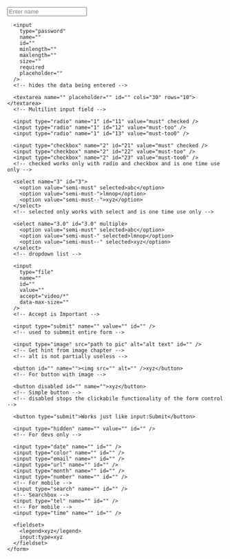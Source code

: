 <!DOCTYPE html>
<html lang="en">
  <head>
    <meta charset="UTF-8" />
    <meta name="viewport" content="width=device-width, initial-scale=1.0" />
    <title>Forms Practise</title>
  </head>
  <body>
    <form action="post">
      <input
        type="text"
        name=""
        placeholder="Enter name"
        id=""
        maxlength=""
        minlength=""
        size=""
        value=""
        required
      />
      <!-- required works with form controls that dont give options to choose from -->
      <!-- name = pehchan of form control -->
      <!-- value = variable for data that is to be sent to server -->
      <!-- placeholder shows text until user clicks in the form control -->
      <!-- id = unique way to identify elements -->

      <input
        type="password"
        name=""
        id=""
        minlength=""
        maxlength=""
        size=""
        required
        placeholder=""
      />
      <!-- hides the data being entered -->

      <textarea name="" placeholder="" id="" cols="30" rows="10"></textarea>
      <!-- Multilint input field -->

      <input type="radio" name="1" id="11" value="must" checked />
      <input type="radio" name="1" id="12" value="must-too" />
      <input type="radio" name="1" id="13" value="must-too0" />

      <input type="checkbox" name="2" id="21" value="must" checked />
      <input type="checkbox" name="2" id="22" value="must-too" />
      <input type="checkbox" name="2" id="23" value="must-too0" />
      <!-- checked works only with radio and checkbox and is one time use only -->

      <select name="3" id="3">
        <option value="semi-must" selected>abc</option>
        <option value="semi-must-">lmnop</option>
        <option value="semi-must--">xyz</option>
      </select>
      <!-- selected only works with select and is one time use only -->

      <select name="3.0" id="3.0" multiple>
        <option value="semi-must" selected>abc</option>
        <option value="semi-must-" selected>lmnop</option>
        <option value="semi-must--" selected>xyz</option>
      </select>
      <!-- dropdown list -->

      <input
        type="file"
        name=""
        id=""
        value=""
        accept="video/*"
        data-max-size=""
      />
      <!-- Accept is Important -->

      <input type="submit" name="" value="" id="" />
      <!-- used to submmit entire form -->

      <input type="image" src="path to pic" alt="alt text" id="" />
      <!-- Get hint from image chapter -->
      <!-- alt is not partially useless -->

      <button id="" name=""><img src="" alt="" />xyz</button>
      <!-- For button with image -->

      <button disabled id="" name="">xyz</button>
      <!-- Simple button -->
      <!-- disabled stops the clickabile functionality of the form control -->

      <button type="submit">Works just like input:Submit</button>

      <input type="hidden" name="" value="" id="" />
      <!-- For devs only -->

      <input type="date" name="" id="" />
      <input type="color" name="" id="" />
      <input type="email" name="" id="" />
      <input type="url" name="" id="" />
      <input type="month" name="" id="" />
      <input type="number" name="" id="" />
      <!-- For mobile -->
      <input type="search" name="" id="" />
      <!-- Searchbox -->
      <input type="tel" name="" id="" />
      <!-- For mobile -->
      <input type="time" name="" id="" />

      <fieldset>
        <legend>xyz</legend>
        input:type=xyz
      </fieldset>
    </form>
  </body>
</html>

